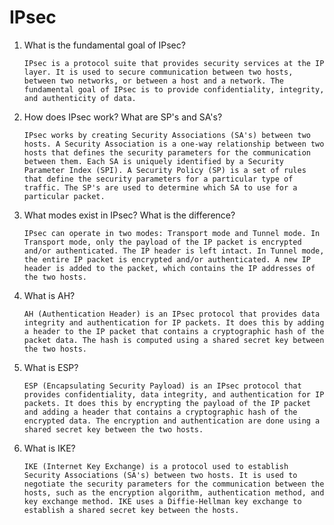 # IPsec

1.  What is the fundamental goal of IPsec?

        IPsec is a protocol suite that provides security services at the IP layer. It is used to secure communication between two hosts, between two networks, or between a host and a network. The fundamental goal of IPsec is to provide confidentiality, integrity, and authenticity of data.

2.  How does IPsec work? What are SP's and SA's?

        IPsec works by creating Security Associations (SA's) between two hosts. A Security Association is a one-way relationship between two hosts that defines the security parameters for the communication between them. Each SA is uniquely identified by a Security Parameter Index (SPI). A Security Policy (SP) is a set of rules that define the security parameters for a particular type of traffic. The SP's are used to determine which SA to use for a particular packet.

3.  What modes exist in IPsec? What is the difference?

        IPsec can operate in two modes: Transport mode and Tunnel mode. In Transport mode, only the payload of the IP packet is encrypted and/or authenticated. The IP header is left intact. In Tunnel mode, the entire IP packet is encrypted and/or authenticated. A new IP header is added to the packet, which contains the IP addresses of the two hosts.

4.  What is AH?

        AH (Authentication Header) is an IPsec protocol that provides data integrity and authentication for IP packets. It does this by adding a header to the IP packet that contains a cryptographic hash of the packet data. The hash is computed using a shared secret key between the two hosts.

5.  What is ESP?

        ESP (Encapsulating Security Payload) is an IPsec protocol that provides confidentiality, data integrity, and authentication for IP packets. It does this by encrypting the payload of the IP packet and adding a header that contains a cryptographic hash of the encrypted data. The encryption and authentication are done using a shared secret key between the two hosts.

6.  What is IKE?

        IKE (Internet Key Exchange) is a protocol used to establish Security Associations (SA's) between two hosts. It is used to negotiate the security parameters for the communication between the hosts, such as the encryption algorithm, authentication method, and key exchange method. IKE uses a Diffie-Hellman key exchange to establish a shared secret key between the hosts.
